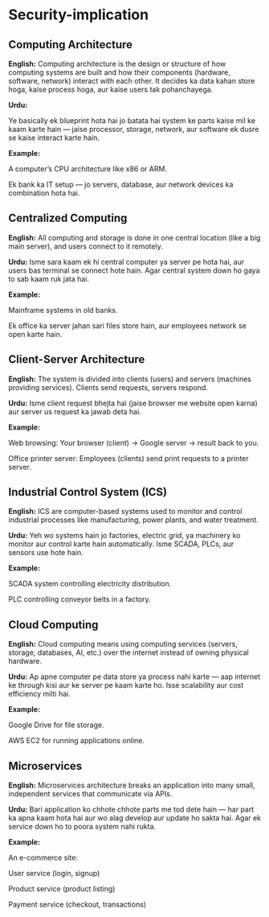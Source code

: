 # Security-implication

## Computing Architecture
**English:**
Computing architecture is the design or structure of how computing systems are built and how their components (hardware, software, network) interact with each other. It decides ka data kahan store hoga, kaise process hoga, aur kaise users tak pohanchayega.

**Urdu:**

Ye basically ek blueprint hota hai jo batata hai system ke parts kaise mil ke kaam karte hain — jaise processor, storage, network, aur software ek dusre se kaise interact karte hain.

**Example:**

A computer’s CPU architecture like x86 or ARM.

Ek bank ka IT setup — jo servers, database, aur network devices ka combination hota hai.

## Centralized Computing
**English:**
All computing and storage is done in one central location (like a big main server), and users connect to it remotely.

 **Urdu:**
Isme sara kaam ek hi central computer ya server pe hota hai, aur users bas terminal se connect hote hain. Agar central system down ho gaya to sab kaam ruk jata hai.

**Example:**

Mainframe systems in old banks.

Ek office ka server jahan sari files store hain, aur employees network se open karte hain.

## Client-Server Architecture
**English:**
The system is divided into clients (users) and servers (machines providing services). Clients send requests, servers respond.

**Urdu:**
Isme client request bhejta hai (jaise browser me website open karna) aur server us request ka jawab deta hai.

**Example:**

Web browsing: Your browser (client) → Google server → result back to you.

Office printer server: Employees (clients) send print requests to a printer server.

## Industrial Control System (ICS)
**English:**
ICS are computer-based systems used to monitor and control industrial processes like manufacturing, power plants, and water treatment.

**Urdu:**
Yeh wo systems hain jo factories, electric grid, ya machinery ko monitor aur control karte hain automatically. Isme SCADA, PLCs, aur sensors use hote hain.

**Example:**

SCADA system controlling electricity distribution.

PLC controlling conveyor belts in a factory.

## Cloud Computing
**English:**
Cloud computing means using computing services (servers, storage, databases, AI, etc.) over the internet instead of owning physical hardware.

**Urdu:**
Ap apne computer pe data store ya process nahi karte — aap internet ke through kisi aur ke server pe kaam karte ho. Isse scalability aur cost efficiency milti hai.

**Example:**

Google Drive for file storage.

AWS EC2 for running applications online.

## Microservices
**English:**
Microservices architecture breaks an application into many small, independent services that communicate via APIs.

**Urdu:**
Bari application ko chhote chhote parts me tod dete hain — har part ka apna kaam hota hai aur wo alag develop aur update ho sakta hai. Agar ek service down ho to poora system nahi rukta.

**Example:**

An e-commerce site:

User service (login, signup)

Product service (product listing)

Payment service (checkout, transactions)
